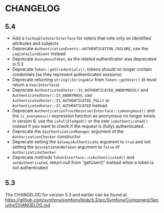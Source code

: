 CHANGELOG
=========

5.4
---

 * Add a `CacheableVoterInterface` for voters that vote only on identified attributes and subjects
 * Deprecate `AuthenticationEvents::AUTHENTICATION_FAILURE`, use the `LoginFailureEvent` instead
 * Deprecate `AnonymousToken`, as the related authenticator was deprecated in 5.3
 * Deprecate `Token::getCredentials()`, tokens should no longer contain credentials (as they represent authenticated sessions)
 * Deprecate returning `string|\Stringable` from `Token::getUser()` (it must return a `UserInterface`)
 * Deprecate `AuthenticatedVoter::IS_AUTHENTICATED_ANONYMOUSLY` and `AuthenticatedVoter::IS_ANONYMOUS`,
   use `AuthenticatedVoter::IS_AUTHENTICATED_FULLY` or `AuthenticatedVoter::IS_AUTHENTICATED` instead.
 * Deprecate `AuthenticationTrustResolverInterface::isAnonymous()` and the `is_anonymous()` expression
   function as anonymous no longer exists in version 6, use the `isFullFledged()` or the new
   `isAuthenticated()` instead if you want to check if the request is (fully) authenticated.
 * Deprecate the `$authenticationManager` argument of the `AuthorizationChecker` constructor
 * Deprecate setting the `$alwaysAuthenticate` argument to `true` and not setting the
   `$exceptionOnNoToken` argument to `false` of `AuthorizationChecker`
 * Deprecate methods `TokenInterface::isAuthenticated()` and `setAuthenticated`,
   return null from "getUser()" instead when a token is not authenticated

5.3
---

The CHANGELOG for version 5.3 and earlier can be found at https://github.com/symfony/symfony/blob/5.3/src/Symfony/Component/Security/CHANGELOG.md
